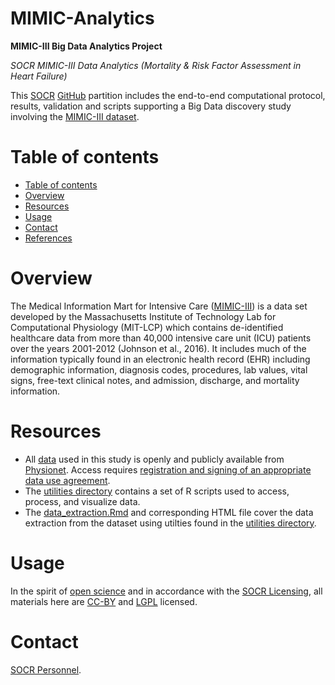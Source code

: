 # MIMIC-Analytics

**MIMIC-III Big Data Analytics Project**

*SOCR MIMIC-III Data Analytics (Mortality & Risk Factor Assessment in Heart Failure)*

This [SOCR](http://socr.umich.edu/) [GitHub](https://github.com/SOCR) partition includes the end-to-end computational protocol, results,
validation and scripts supporting a Big Data discovery study involving the [MIMIC-III dataset](https://mimic.physionet.org/).

Table of contents
=================

<!--ts-->
   * [Table of contents](#table-of-contents)
   * [Overview](#overview)
   * [Resources](#resources)
   * [Usage](#usage)
   * [Contact](#contact)
   * [References](#references)
<!--te-->


Overview
========

The Medical Information Mart for Intensive Care ([MIMIC-III](https://mimic.physionet.org/)) is a data set developed by the Massachusetts Institute of Technology Lab for Computational Physiology (MIT-LCP) which contains de-identified healthcare data from more than 40,000 intensive care unit (ICU) patients over the years 2001-2012 (Johnson et al., 2016). It includes much of the information typically found in an electronic health record (EHR) including demographic information, diagnosis codes, procedures, lab values, vital signs, free-text clinical notes, and admission, discharge, and mortality information.

Resources
=========

* All [data](https://github.com/SOCR/MIMIC_Analytics/data) used in this study is openly and publicly available from [Physionet](https://mimic.physionet.org/). Access requires [registration and signing of an appropriate data use agreement](https://mimic.physionet.org/gettingstarted/access/).
* The [utilities directory](https://github.com/SOCR/MIMIC_Analytics/utilities) contains a set of R scripts used to access, process, and visualize data.
* The [data_extraction.Rmd](https://github.com/SOCR/MIMIC-Analytics/blob/master/data_extraction.Rmd) and corresponding HTML file cover the data extraction from the dataset using utilties found in the [utilities directory](https://github.com/SOCR/MIMIC_Analytics/utilities).

Usage
=====

In the spirit of [open science](https://en.wikipedia.org/wiki/Open_science) and in accordance with the [SOCR Licensing](http://socr.umich.edu/html/SOCR_CitingLicense.html), all materials here are [CC-BY](https://creativecommons.org/licenses/) and [LGPL](https://opensource.org/licenses/lgpl-license) licensed.  


Contact
=======

[SOCR Personnel](http://www.socr.umich.edu/people/).
